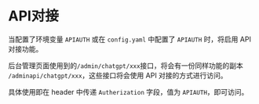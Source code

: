 # API对接

当配置了环境变量 `APIAUTH` 或在 `config.yaml` 中配置了 `APIAUTH` 时，将启用 API 对接功能。  

后台管理页面使用到的`/admin/chatgpt/xxx`接口，将会有一份同样功能的副本 `/adminapi/chatgpt/xxx`，这些接口将会使用 API 对接的方式进行访问。

具体使用即在 header 中传递 `Autherization` 字段，值为 `APIAUTH`，即可访问。